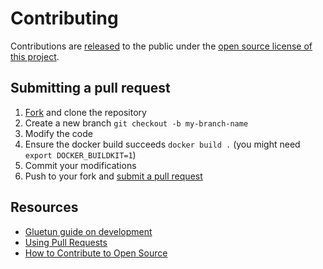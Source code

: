 # Contributing

Contributions are [released](https://help.github.com/articles/github-terms-of-service/#6-contributions-under-repository-license) to the public under the [open source license of this project](../LICENSE).

## Submitting a pull request

1. [Fork](https://github.com/rxtreme8/gluetun/fork) and clone the repository
1. Create a new branch `git checkout -b my-branch-name`
1. Modify the code
1. Ensure the docker build succeeds `docker build .` (you might need `export DOCKER_BUILDKIT=1`)
1. Commit your modifications
1. Push to your fork and [submit a pull request](https://github.com/rxtreme8/gluetun/compare)

## Resources

- [Gluetun guide on development](https://github.com/rxtreme8/gluetun/wiki/Development)
- [Using Pull Requests](https://help.github.com/articles/about-pull-requests/)
- [How to Contribute to Open Source](https://opensource.guide/how-to-contribute/)
